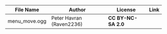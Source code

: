 | File Name        | Author   | License   | Link                            |
|------------------|----------|-----------|---------------------------------|
| menu_move.ogg | Peter Havran (Raven2236) | **CC BY-NC-SA 2.0** | |
